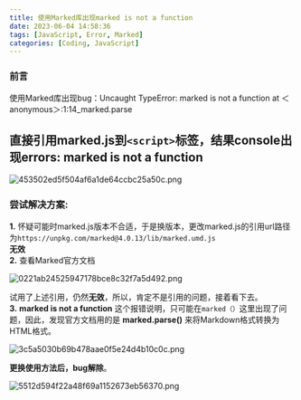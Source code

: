 ```yaml
---
title: 使用Marked库出现marked is not a function
date: 2023-06-04 14:58:36
tags: [JavaScript, Error, Marked]
categories: [Coding, JavaScript]
---
```


### 前言

使用Marked库出现bug：Uncaught TypeError: marked is not a function at ＜anonymous＞:1:14_marked.parse

直接引用marked.js到`<script>`标签，结果console出现errors: marked is not a function
-----------------------------------------------------------------------------------------------------------------------------------

![453502ed5f504af6a1de64ccbc25a50c.png](https://s2.loli.net/2023/07/13/3m75sPBZFNGaKMW.png)

### 尝试解决方案:

**1.** 怀疑可能时marked.js版本不合适，于是换版本，更改marked.js的引用url路径为`https://unpkg.com/marked@4.0.13/lib/marked.umd.js`  
**无效**  
**2.** 查看Marked官方文档  

![0221ab24525947178bce8c32f7a5d492.png](https://s2.loli.net/2023/07/13/QEkbrdFy6aCq29T.png)

试用了上述引用，仍然**无效**，所以，肯定不是引用的问题，接着看下去。  
**3.** **marked is not a function** 这个报错说明，只可能在`marked（）`这里出现了问题，因此，发现官方文档用的是 **marked.parse()** 来将Markdown格式转换为HTML格式。  

![3c5a5030b69b478aae0f5e24d4b10c0c.png](https://s2.loli.net/2023/07/13/qNwY4lnLehx7ukj.png)

**更换使用方法后，bug解除**。  

![5512d594f22a48f69a1152673eb56370.png](https://s2.loli.net/2023/07/14/vyzNZkG32dBUcP7.png)
